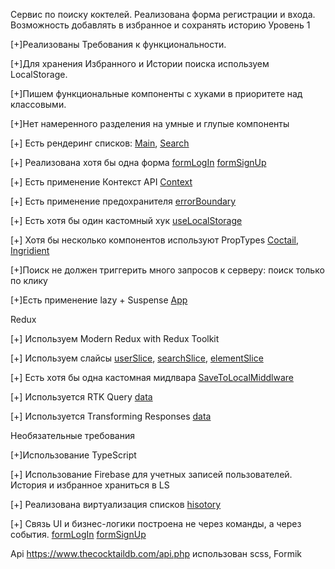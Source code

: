 Сервис по поиску коктелей. Реализована форма регистрации и входа. Возможность добавлять в избранное и сохранять историю
Уровень 1

[+]Реализованы Требования к функциональности.

[+]Для хранения  Избранного и Истории поиска используем LocalStorage.

[+]Пишем функциональные компоненты c хуками в приоритете над классовыми.

[+]Нет намеренного разделения на умные и глупые компоненты

[+] Есть рендеринг списков: [Main](src/pages/main/Main.tsx), [Search](src/pages/search/Search.tsx)

[+] Реализована хотя бы одна форма [formLogIn](src/components/Auto/forms/FormLogIn.tsx) [formSignUp](src/components/Auto/forms/FormSignUp.tsx)

[+] Есть применение Контекст API [Context](src/context/context.tsx)

[+] Есть применение предохранителя [errorBoundary](src/errorBoundary/errorBoundary.tsx)

[+] Есть хотя бы один кастомный хук [useLocalStorage](src/hooks/useLocalStorage.tsx)

[+] Хотя бы несколько компонентов используют PropTypes [Coctail](src/components/Coctail.tsx), [Ingridient](src/components/Ingridient.tsx)

[+]Поиск не должен триггерить много запросов к серверу: поиск только по клику

[+]Есть применение lazy + Suspense [App](src/App.tsx)

Redux

[+] Используем Modern Redux with Redux Toolkit 

[+] Используем слайсы [userSlice](src/store/slices/userSlice.ts), [searchSlice](src/store/slices/searchSlise.ts), [elementSlice](src/store/slices/elementSlice.ts)

[+] Есть хотя бы одна кастомная мидлвара [SaveToLocalMiddlware](src/store/middlware/SaveToLocalMiddlware.ts)

[+] Используется RTK Query [data](src/store/servise/data.ts)

[+] Используется Transforming Responses [data](src/store/servise/data.ts)

Необязательные требования

[+]Использование TypeScript 

[+] Использование Firebase для учетных записей пользователей. История и избранное храниться в LS

[+] Реализована виртуализация списков [hisotory](src/pages/Profile/history/History.tsx)

[+] Связь UI и бизнес-логики построена не через команды, а через события. [formLogIn](src/components/forms/FormLogIn.tsx) [formSignUp](src/components/forms/FormSignUp.tsx)



Api https://www.thecocktaildb.com/api.php
использован scss, Formik
